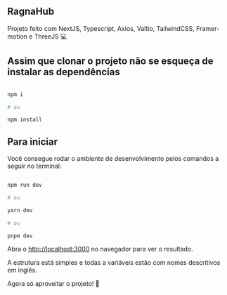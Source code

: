 ## RagnaHub

Projeto feito com NextJS, Typescript, Axios, Valtio, TailwindCSS, Framer-motion e ThreeJS 💻


## Assim que clonar o projeto não se esqueça de instalar as dependências



```bash

npm i 

# ou

npm install
```

  ## Para iniciar

Você consegue rodar o ambiente de desenvolvimento pelos comandos a seguir no terminal:

  

```bash

npm run dev

# ou

yarn dev

# ou

pnpm dev

```

  

Abra o [http://localhost:3000](http://localhost:3000) no navegador para ver o resultado.

A estrutura está simples e todas a variáveis estão com nomes descritivos em inglês.

Agora só aproveitar o projeto! 🚀
